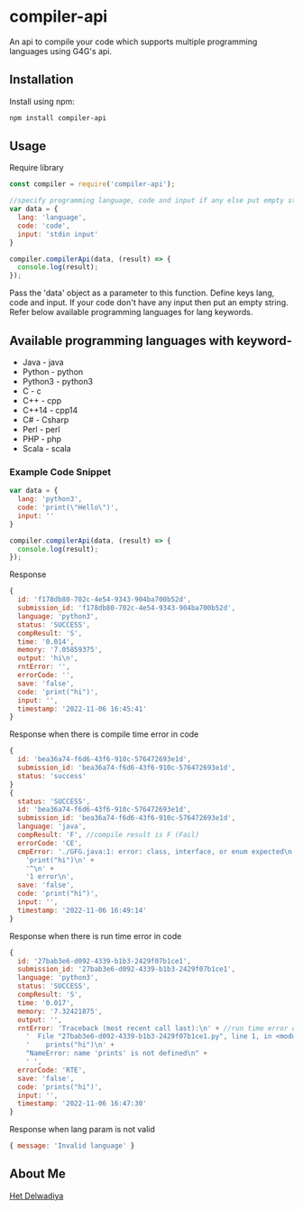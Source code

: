# compiler-api
 An api to compile your code which supports multiple programming languages using G4G's api.

## Installation
Install using npm:
```sh
npm install compiler-api
```

## Usage
Require library
```javascript
const compiler = require('compiler-api');
```
```javascript
//specify programming language, code and input if any else put empty string
var data = {
  lang: 'language',
  code: 'code',
  input: 'stdin input'
}

compiler.compilerApi(data, (result) => {
  console.log(result);
});
```
Pass the 'data' object as a parameter to this function. Define keys lang, code and input. If your code don't have any input then put an empty string. Refer below available programming languages for lang keywords.

## Available programming languages with keyword-
 - Java - java
 - Python - python
 - Python3 - python3
 - C - c
 - C++ - cpp
 - C++14 - cpp14
 - C# - Csharp
 - Perl - perl
 - PHP - php 
 - Scala - scala

### Example Code Snippet
```javascript
var data = {
  lang: 'python3',
  code: 'print(\"Hello\")',
  input: ''
}

compiler.compilerApi(data, (result) => {
  console.log(result);
});
```

Response
```javascript
{
  id: 'f178db80-702c-4e54-9343-904ba700b52d',
  submission_id: 'f178db80-702c-4e54-9343-904ba700b52d',
  language: 'python3',
  status: 'SUCCESS',
  compResult: 'S',
  time: '0.014',
  memory: '7.05859375',
  output: 'hi\n',
  rntError: '',
  errorCode: '',
  save: 'false',
  code: 'print("hi")',
  input: '',
  timestamp: '2022-11-06 16:45:41'
}
```

Response when there is compile time error in code
```javascript
{
  id: 'bea36a74-f6d6-43f6-910c-576472693e1d',
  submission_id: 'bea36a74-f6d6-43f6-910c-576472693e1d',
  status: 'success'
}
{
  status: 'SUCCESS',
  id: 'bea36a74-f6d6-43f6-910c-576472693e1d',
  submission_id: 'bea36a74-f6d6-43f6-910c-576472693e1d',
  language: 'java',
  compResult: 'F', //compile result is F (Fail)
  errorCode: 'CE',
  cmpError: './GFG.java:1: error: class, interface, or enum expected\n' +
    'print("hi")\n' +
    '^\n' +
    '1 error\n',
  save: 'false',
  code: 'print("hi")',
  input: '',
  timestamp: '2022-11-06 16:49:14'
}
```

Response when there is run time error in code
```javascript
{
  id: '27bab3e6-d092-4339-b1b3-2429f07b1ce1',
  submission_id: '27bab3e6-d092-4339-b1b3-2429f07b1ce1',
  language: 'python3',
  status: 'SUCCESS',
  compResult: 'S',
  time: '0.017',
  memory: '7.32421875',
  output: '',
  rntError: 'Traceback (most recent call last):\n' + //run time error details
    '  File "27bab3e6-d092-4339-b1b3-2429f07b1ce1.py", line 1, in <module>\n' +
    '    prints("hi")\n' +
    "NameError: name 'prints' is not defined\n" +
    ' ',
  errorCode: 'RTE',
  save: 'false',
  code: 'prints("hi")',
  input: '',
  timestamp: '2022-11-06 16:47:30'
}
```
Response when lang param is not valid
```javascript
{ message: 'Invalid language' }
```

## About Me

<a href="https://www.linkedin.com/in/het-delwadiya/" target="_blank">Het Delwadiya</a>

